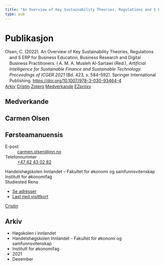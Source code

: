 ```yaml
---
title: "An Overview of Key Sustainability Theories, Regulations and S ERP for Business Education, Business Research and Digital Business Practitioners"
type: pub
---
```

<h1>Publikasjon</h1>
<article id="csl-bib-container-RHM6YTTD" class="csl-bib-container">
  <div class="csl-bib-body" style="line-height: 1.35; padding-left: 1em; text-indent:-1em;">
  <div class="csl-entry">Olsen, C. (2022). An Overview of Key Sustainability Theories, Regulations and S ERP for Business Education, Business Research and Digital Business Practitioners. I A. M. A. Musleh Al-Sartawi (Red.), <i>Artificial Intelligence for Sustainable Finance and Sustainable Technology: Proceedings of ICGER 2021</i> (Bd. 423, s. 584&#x2013;592). Springer International Publishing. <a href="https://doi.org/10.1007/978-3-030-93464-4">https://doi.org/10.1007/978-3-030-93464-4</a></div>
</div>
  <div class="csl-bib-buttons">
    <a href="#taxonomy-article-RHM6YTTD" class="csl-bib-button">Arkiv</a>
    <a href="https://app.cristin.no/results/show.jsf?id=1965536" alt="Cristin URL" class="csl-bib-button">Cristin</a>
    <a href="http://zotero.org/groups/5022929/items/RHM6YTTD" alt="Zotero URL" class="csl-bib-button">Zotero</a>
    <a href="#contributors-article-RHM6YTTD" class="csl-bib-button">Medverkande</a>
    <a href="http://ezproxy.inn.no/login?url=https://doi.org/10.1007/978-3-030-93464-4_57" class="csl-bib-button">EZproxy</a>
  </div>
  <div id="csl-bib-meta-container-RHM6YTTD"></div>
</article>
<div id="csl-bib-meta-RHM6YTTD" class="csl-bib-meta">
  <article id="contributors-article-RHM6YTTD" class="contributors-article">
    <h1>Medverkande</h1>
    <div class="personas">
<div class="vrtx-hinn-person-card">
<div class="photo">
<i class="lar la-user-circle missing-person"></i>
</div>
<div class="info">
<hgroup><h1>Carmen Olsen</h1>
<h2>Førsteamanuensis</h2>
</hgroup><dl>
<dt>E-post</dt>
<dd>
<a href="mailto:carmen.olsen@inn.no">carmen.olsen@inn.no</a>
</dd>
<dt>Telefonnummer</dt>
<dd><a href="tel:+4762430282">
+47 62 43 02 82
</a></dd>
</dl>
<p>
Handelshøgskolen Innlandet – Fakultet for økonomi og samfunnsvitenskap<br>
Institutt for økonomifag<br>
Studiested Rena
</p>
<ul class="vrtx-hinn-links">
<li><a href="https://www.inn.no/finn-en-ansatt/carmen-olsen.html#vrtx-hinn-addresses">Se adresser</a></li>
<li><a href="https://www.inn.no/finn-en-ansatt/carmen-olsen.html?vrtx=vcf">Last ned visittkort</a></li>
</ul>
</div>
</div>
<a href="https://app.cristin.no/persons/show.jsf?id=395616" alt="Cristin URL" class="personas-cristin">Cristin</a>
</div>
  </article>
  <article id="taxonomy-article-RHM6YTTD" class="taxonomy-article">
    <h1>Arkiv</h1>
    <ul>
      <li>Høgskolen i Innlandet</li>
      <li>Handelshøgskolen Innlandet - Fakultet for økonomi og samfunnsvitenskap</li>
      <li>Institutt for økonomifag</li>
      <li>2021</li>
      <li>Desember</li>
    </ul>
  </article>
</div>
